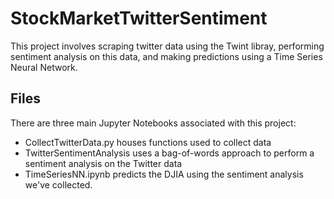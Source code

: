 # StockMarketTwitterSentiment

This project involves scraping twitter data using the Twint libray, performing sentiment analysis on this data, and making predictions using a Time Series Neural Network.

## Files

There are three main Jupyter Notebooks associated with this project:
 - CollectTwitterData.py houses functions used to collect data
 - TwitterSentimentAnalysis uses a bag-of-words approach to perform a sentiment analysis on the Twitter data
 - TimeSeriesNN.ipynb predicts the DJIA using the sentiment analysis we've collected.
